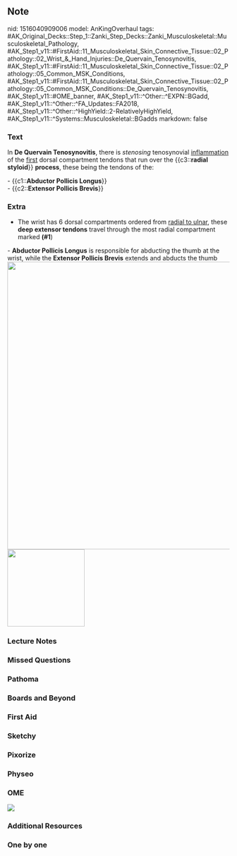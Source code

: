 ## Note
nid: 1516040909006
model: AnKingOverhaul
tags: #AK_Original_Decks::Step_1::Zanki_Step_Decks::Zanki_Musculoskeletal::Musculoskeletal_Pathology, #AK_Step1_v11::#FirstAid::11_Musculoskeletal_Skin_Connective_Tissue::02_Pathology::02_Wrist_&_Hand_Injuries::De_Quervain_Tenosynovitis, #AK_Step1_v11::#FirstAid::11_Musculoskeletal_Skin_Connective_Tissue::02_Pathology::05_Common_MSK_Conditions, #AK_Step1_v11::#FirstAid::11_Musculoskeletal_Skin_Connective_Tissue::02_Pathology::05_Common_MSK_Conditions::De_Quervain_Tenosynovitis, #AK_Step1_v11::#OME_banner, #AK_Step1_v11::^Other::^EXPN::BGadd, #AK_Step1_v11::^Other::^FA_Updates::FA2018, #AK_Step1_v11::^Other::^HighYield::2-RelativelyHighYield, #AK_Step1_v11::^Systems::Musculoskeletal::BGadds
markdown: false

### Text
In <b>De Quervain Tenosynovitis</b>, there is <i>stenosing</i>
tenosynovial <u>inflammation</u> of the <u>first</u> dorsal
compartment tendons that run over the {{c3::<b>radial styloid</b>}}
<b>process</b>, these being the tendons of the:
<div>
  - {{c1::<b>Abductor Pollicis Longus</b>}}
</div>
<div>
  - {{c2::<b>Extensor Pollicis Brevis</b>}}
</div>

### Extra
- The wrist has 6 dorsal compartments ordered from <u>radial to
ulnar</u>, these <b>deep extensor tendons</b> travel through the
most radial compartment marked <b>(#1</b>)
<div>
  - <b>Abductor Pollicis Longus</b> is responsible for abducting
  the thumb at the wrist, while the <b>Extensor Pollicis Brevis</b>
  extends and abducts the thumb
</div>
<div><img class="resizer" src="paste-127289945751553.jpg" style=
"width: 652px;"><img class="resizer" src="paste-95197950115841.jpg"
style="font-size: 1rem; width: 175px;"></div>

### Lecture Notes


### Missed Questions


### Pathoma


### Boards and Beyond


### First Aid


### Sketchy


### Pixorize


### Physeo


### OME
<div class="ome-widget">
  <a href="https://onlinemeded.org?ref=anki"><img src=
  "_OME_AnkiFlashcards_General_4.png"></a>
</div>

### Additional Resources


### One by one

